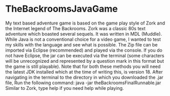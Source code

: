 # TheBackroomsJavaGame
My text based adventure game is based on the game play style of Zork and the Internet legend of The Backrooms.
Zork was a classic 80s text adventure which boasted several sequels. It was written in MDL (Muddle). 
While Java is not a conventional choice for a video game, I wanted to test my skills with the language and see what is possible.
The Zip file can be imported via Eclipse (recommended) and played via the console.
If you do not have Eclipse, the jar can be executed via the terminal (some characters will be unrecognized and represented by a question mark in this format
but the game is still playable).
Note that for both these methods you will need the latest JDK installed which at the time of writing this, is version 18.
After navigating in the terminal to the directory in which you downloaded the .jar file, Run the following command: java -jar theBackroomsFinalRunnable.jar    
Similar to Zork, type help if you need help while playing.
